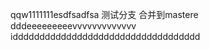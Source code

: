 qqw1111111esdfsadfsa
测试分支 合并到mastere
dddeeeeeeeeevvvvvvvvvvvvv
iddddddddddddddddddddddddddddddddddd

